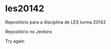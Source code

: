 les20142
========

Repositório para a disciplina de LES turma 20142
<p>Repositório no Jenkins</p>
<p>Try again</p>
